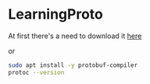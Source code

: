 # LearningProto

At first there's a need to download it [here](https://github.com/protocolbuffers/protobuf/releases)

or

```bash
sudo apt install -y protobuf-compiler
protoc --version 
```